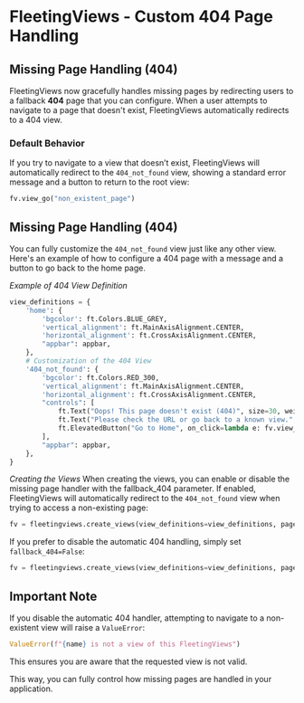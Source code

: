 # FleetingViews - Custom 404 Page Handling

## Missing Page Handling (404)

FleetingViews now gracefully handles missing pages by redirecting users to a fallback **404** page that you can configure. When a user attempts to navigate to a page that doesn't exist, FleetingViews automatically redirects to a 404 view.

### Default Behavior

If you try to navigate to a view that doesn’t exist, FleetingViews will automatically redirect to the `404_not_found` view, showing a standard error message and a button to return to the root view:

```python
fv.view_go("non_existent_page")
```

## Missing Page Handling (404)
You can fully customize the `404_not_found` view just like any other view. Here's an example of how to configure a 404 page with a message and a button to go back to the home page.

*Example of 404 View Definition*

```python
view_definitions = {
    'home': {
        'bgcolor': ft.Colors.BLUE_GREY,
        'vertical_alignment': ft.MainAxisAlignment.CENTER,
        'horizontal_alignment': ft.CrossAxisAlignment.CENTER,
        "appbar": appbar,
    },
    # Customization of the 404 View
    '404_not_found': {
        'bgcolor': ft.Colors.RED_300,
        'vertical_alignment': ft.MainAxisAlignment.CENTER,
        'horizontal_alignment': ft.CrossAxisAlignment.CENTER,
        "controls": [
            ft.Text("Oops! This page doesn't exist (404)", size=30, weight="bold", color=ft.Colors.BLACK),
            ft.Text("Please check the URL or go back to a known view.", color=ft.Colors.BLACK),
            ft.ElevatedButton("Go to Home", on_click=lambda e: fv.view_go("home"))
        ],
        "appbar": appbar,
    },
}

```

*Creating the Views*
When creating the views, you can enable or disable the missing page handler with the fallback_404 parameter. If enabled, FleetingViews will automatically redirect to the `404_not_found` view when trying to access a non-existing page:

```python
fv = fleetingviews.create_views(view_definitions=view_definitions, page=page) #Fallback is true by default

```

If you prefer to disable the automatic 404 handling, simply set `fallback_404=False`:

```python
fv = fleetingviews.create_views(view_definitions=view_definitions, page=page, fallback_404=False)

```

## Important Note
If you disable the automatic 404 handler, attempting to navigate to a non-existent view will raise a `ValueError`:

```python
ValueError(f"{name} is not a view of this FleetingViews")
```

This ensures you are aware that the requested view is not valid.

This way, you can fully control how missing pages are handled in your application.